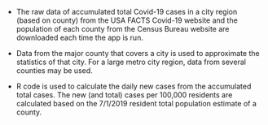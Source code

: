 - The raw data of accumulated total Covid-19 cases in a city region (based on county) from the USA FACTS Covid-19 website and the population of each county from the Census Bureau website are downloaded each time the app is run. 

- Data from the major county that covers a city is used to approximate the statistics of that city. For a large metro city region, data from several counties may be used. 

- R code is used to calculate the daily new cases from the accumulated total cases. The new (and total) cases per 100,000 residents are calculated based on the 7/1/2019 resident total population estimate of a county.
